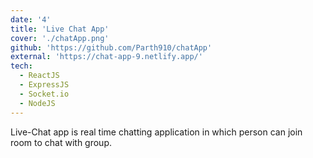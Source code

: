 ```yaml
---
date: '4'
title: 'Live Chat App'
cover: './chatApp.png'
github: 'https://github.com/Parth910/chatApp'
external: 'https://chat-app-9.netlify.app/'
tech:
  - ReactJS
  - ExpressJS
  - Socket.io
  - NodeJS
---
```


Live-Chat app is real time chatting application in which person can join room to chat with group.
